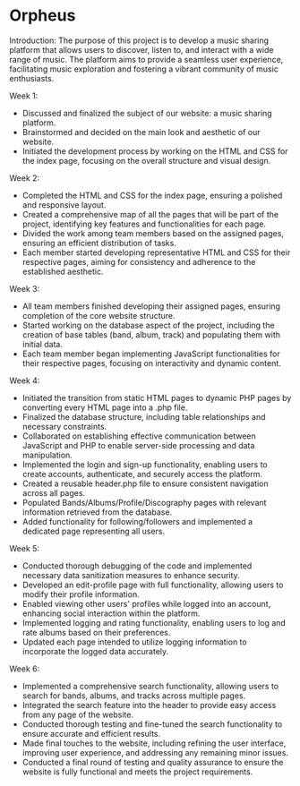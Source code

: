 # Orpheus

Introduction:
The purpose of this project is to develop a music sharing platform that allows users to discover, listen to, and interact with a wide range of music. The platform aims to provide a seamless user experience, facilitating music exploration and fostering a vibrant community of music enthusiasts.

Week 1:

* Discussed and finalized the subject of our website: a music sharing platform.
* Brainstormed and decided on the main look and aesthetic of our website.
* Initiated the development process by working on the HTML and CSS for the index page, focusing on the overall structure and visual design.

Week 2:

* Completed the HTML and CSS for the index page, ensuring a polished and responsive layout.
* Created a comprehensive map of all the pages that will be part of the project, identifying key features and functionalities for each page.
* Divided the work among team members based on the assigned pages, ensuring an efficient distribution of tasks.
* Each member started developing representative HTML and CSS for their respective pages, aiming for consistency and adherence to the established aesthetic.

Week 3:

* All team members finished developing their assigned pages, ensuring completion of the core website structure.
* Started working on the database aspect of the project, including the creation of base tables (band, album, track) and populating them with initial data.
* Each team member began implementing JavaScript functionalities for their respective pages, focusing on interactivity and dynamic content.

Week 4:

* Initiated the transition from static HTML pages to dynamic PHP pages by converting every HTML page into a .php file.
* Finalized the database structure, including table relationships and necessary constraints.
* Collaborated on establishing effective communication between JavaScript and PHP to enable server-side processing and data manipulation.
* Implemented the login and sign-up functionality, enabling users to create accounts, authenticate, and securely access the platform.
* Created a reusable header.php file to ensure consistent navigation across all pages.
* Populated Bands/Albums/Profile/Discography pages with relevant information retrieved from the database.
* Added functionality for following/followers and implemented a dedicated page representing all users.

Week 5:

* Conducted thorough debugging of the code and implemented necessary data sanitization measures to enhance security.
* Developed an edit-profile page with full functionality, allowing users to modify their profile information.
* Enabled viewing other users' profiles while logged into an account, enhancing social interaction within the platform.
* Implemented logging and rating functionality, enabling users to log and rate albums based on their preferences.
* Updated each page intended to utilize logging information to incorporate the logged data accurately.
 
Week 6:

* Implemented a comprehensive search functionality, allowing users to search for bands, albums, and tracks across multiple pages.
* Integrated the search feature into the header to provide easy access from any page of the website.
* Conducted thorough testing and fine-tuned the search functionality to ensure accurate and efficient results.
* Made final touches to the website, including refining the user interface, improving user experience, and addressing any remaining minor issues.
* Conducted a final round of testing and quality assurance to ensure the website is fully functional and meets the project requirements.
